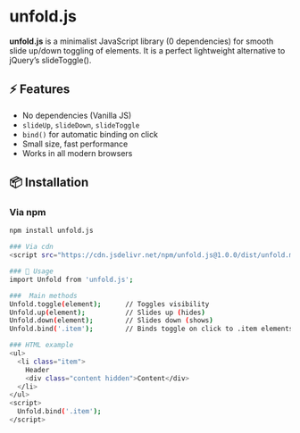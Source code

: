 # unfold.js

**unfold.js** is a minimalist JavaScript library (0 dependencies) for smooth slide up/down toggling of elements. It is a perfect lightweight alternative to jQuery’s slideToggle().

## ⚡ Features
- No dependencies (Vanilla JS)
- `slideUp`, `slideDown`, `slideToggle`
- `bind()` for automatic binding on click
- Small size, fast performance
- Works in all modern browsers

## 📦 Installation

### Via npm
```bash
npm install unfold.js

### Via сdn
<script src="https://cdn.jsdelivr.net/npm/unfold.js@1.0.0/dist/unfold.min.js"></script>

### 🚀 Usage
import Unfold from 'unfold.js';

###  Main methods
Unfold.toggle(element);      // Toggles visibility
Unfold.up(element);          // Slides up (hides)
Unfold.down(element);        // Slides down (shows)
Unfold.bind('.item');        // Binds toggle on click to .item elements (expects .content inside)

### HTML example
<ul>
  <li class="item">
    Header
    <div class="content hidden">Content</div>
  </li>
</ul>
<script>
  Unfold.bind('.item');
</script>

